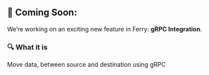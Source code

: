 ## 🚀 Coming Soon: 

We’re working on an exciting new feature in Ferry: **gRPC Integration**.

### 🔍 What it is

Move data, between source and destination using gRPC
